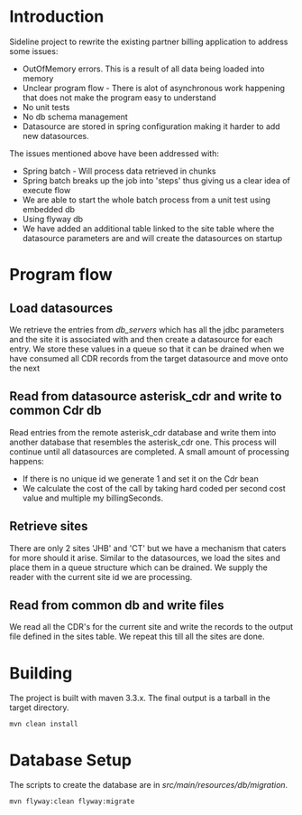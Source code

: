 # Introduction

Sideline project to rewrite the existing partner billing application to address some issues:

* OutOfMemory errors. This is a result of all data being loaded into memory
* Unclear program flow - There is alot of asynchronous work happening that does not make the program easy to understand
* No unit tests
* No db schema management
* Datasource are stored in spring configuration making it harder to add new datasources.

The issues mentioned above have been addressed with:

* Spring batch - Will process data retrieved in chunks
* Spring batch breaks up the job into 'steps' thus giving us a clear idea of execute flow
* We are able to start the whole batch process from a unit test using embedded db
* Using flyway db
* We have added an additional table linked to the site table where the datasource parameters are and will create the datasources on startup

# Program flow


## Load datasources

We retrieve the entries from *db_servers* which has all the jdbc parameters and the site it is associated with and then create a datasource for each entry.
We store these values in a queue so that it can be drained when we have consumed all CDR records from the target datasource and move onto the next

## Read from datasource asterisk_cdr and write to common Cdr db

Read entries from the remote asterisk_cdr database and write them into another database that resembles the asterisk_cdr one. This process will continue until
all datasources are completed. A small amount of processing happens:
* If there is no unique id we generate 1 and set it on the Cdr bean
* We calculate the cost of the call by taking hard coded per second cost value and multiple my billingSeconds.

## Retrieve sites

There are only 2 sites 'JHB' and 'CT' but we have a mechanism that caters for more should it arise. Similar to the datasources, we load the sites and place them
in a queue structure which can be drained. We supply the reader with the current site id we are processing.

## Read from common db and write files

We read all the CDR's for the current site and write the records to the output file defined in the sites table. We repeat this till all the sites are done.

# Building

The project is built with maven 3.3.x. The final output is a tarball in the target directory.

```
mvn clean install
```

# Database Setup

The scripts to create the database are in *src/main/resources/db/migration*. 

```
mvn flyway:clean flyway:migrate
```
